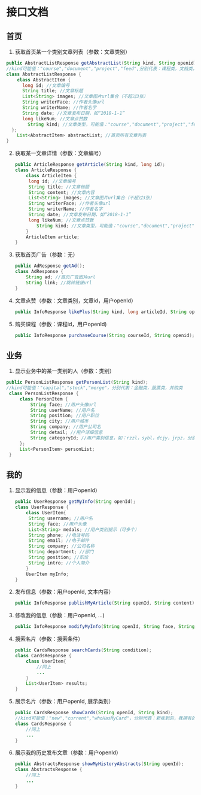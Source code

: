 # 接口文档

## 首页

1. 获取首页某一个类别文章列表（参数：文章类别）

  ```java
  public AbstractListResponse getAbstractList(String kind, String openid);
  //kind可能值："course","document","project","feed",分别代表：课程类，文档类，项目类，圈子文章（带openId）
  class AbstractListResponse {
      class AbstractItem {
      	long id; //文章编号
      	String title; //文章标题
      	List<String> images; //文章图片url集合（不超过3张）
      	String writerFace; //作者头像url
      	String writerName; //作者名字
      	String date; //文章发布日期，如“2018-1-1”
      	long likeNum; //文章点赞数
          String kind; //文章类型，可能值："course","document","project","feed"
  	};
      List<AbstractItem> abstractList; //首页所有文章列表
  }
  ```

2. 获取某一文章详情（参数：文章编号）

   ```java
   public ArticleResponse getArticle(String kind, long id);
   class ArticleResponse {
       class ArticleItem {
   		long id; //文章编号
       	String title; //文章标题
       	String content; //文章内容
       	List<String> images; //文章图片url集合（不超过3张）
       	String writerFace; //作者头像url
       	String writerName; //作者名字
       	String date; //文章发布日期，如“2018-1-1”
       	long likeNum; //文章点赞数
           String kind; //文章类型，可能值："course","document","project","feed"
       }
       ArticleItem article;
   }
   ```

3. 获取首页广告（参数：无）

   ```java
   public AdResponse getAd();
   class AdResponse {
       String ad; //首页广告图片url
       String link; //跳转链接url
   }
   ```

4. 文章点赞（参数：文章类别，文章id，用户openId）

   ```java
   public InfoResponse likePlus(String kind, long articleId, String openid);
   ```

5. 购买课程（参数：课程id，用户openId)

   ```java
   public InfoResponse purchaseCourse(String courseId, String openid);
   ```

## 业务

1. 显示业务中的某一类别的人（参数：类别）
  ```java
  public PersonListResponse getPersonList(String kind);
  //kind可能值："capital","stock","merge"，分别代表：金融类，股票类，并购类
   class PersonListResponse {
       class PersonItem {
           String face; //用户头像url
           String userName; //用户名
           String position; //用户职位
           String city; //用户城市
           String company; //用户公司名
           String detail; //用户详细信息
           String categoryId; //用户类别信息，如：rzzl，sybl，dcjy，jrpz，分别代表：融资租赁，商业保理，地产交易，金融牌照
       };
       List<PersonItem> personList;
   }
  ```

## 我的

1. 显示我的信息（参数：用户openId）

   ```java
   public UserResponse getMyInfo(String openId);
   class UserResponse {
       class UserItem{
       	String username; //用户名
       	String face; //用户头像
       	List<String> medals; //用户类别提示（可多个）
       	String phone; //电话号码
       	String email; //电子邮件
       	String company; //公司名称
       	String department; //部门
       	String position; //职位
       	String intro; //个人简介
       }
       UserItem myInfo;
   }
   ```

2. 发布信息（参数：用户openId, 文本内容）

   ```java
   public InfoResponse publishMyArticle(String openId, String content);
   ```

3. 修改我的信息（参数：用户openId, ...)

   ```java
   public InfoResponse modifyMyInfo(String openId, String face, String username, String phone, String email, String company, String department, String position, String intro);
   ```

4. 搜索名片（参数：搜索条件）

   ```java
   public CardsResponse searchCards(String condition);
   class CardsResponse {
       class UserItem{
           //同上
           ...
       }
       List<UserItem> results;
   }
   ```

5. 展示名片（参数：用户openId, 展示类别）

   ```java
   public CardsResponse showCards(String openId, String kind);
   //kind可能值："new","current","whoHasMyCard"，分别代表：新收到的，我拥有的，拥有我的
   class CardsResponse {
       //同上
       ...
   }
   ```

6. 展示我的历史发布文章（参数：用户openId）

   ```java
   public AbstractsResponse showMyHistoryAbstracts(String openId);
   class AbstractsResponse {
       //同上
       ...
   }
   ```



